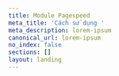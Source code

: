 ```yaml
---
title: Module Pagespeed
meta_title: 'Cách sử dụng '
meta_description: lorem-ipsum
canonical_url: lorem-ipsum
no_index: false
sections: []
layout: landing
---
```

